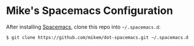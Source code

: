 # Mike's Spacemacs Configuration

After installing [Spacemacs], clone this repo into `~/.spacemacs.d`:

    $ git clone https://github.com/mikem/dot-spacemacs.git ~/.spacemacs.d

[Spacemacs]: https://github.com/syl20bnr/spacemacs/

